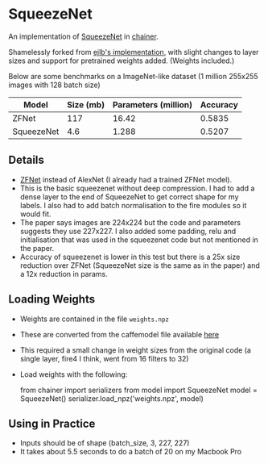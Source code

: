 # SqueezeNet

An implementation of [SqueezeNet](http://arxiv.org/abs/1602.07360) in [chainer](https://github.com/pfnet/chainer). 

Shamelessly forked from [ejlb's implementation](https://github.com/ejlb/squeezenet-chainer), with slight changes to layer sizes and support for pretrained weights added. (Weights included.)

Below are some benchmarks on a ImageNet-like dataset (1 million 255x255 images with 128 batch size)

| Model       | Size (mb) | Parameters (million) |  Accuracy  |
| ----------- | --------- | -------------------- | ---------- |
| ZFNet       | 117       | 16.42                | 0.5835     |
| SqueezeNet  | 4.6       | 1.288                | 0.5207     |


## Details

* [ZFNet](http://arxiv.org/abs/1311.2901) instead of AlexNet (I already had a trained ZFNet model).
* This is the basic squeezenet without deep compression. I had to add a dense layer to the end of 
  SqueezeNet to get correct shape for my labels. I also had to add batch normalisation to the fire
  modules so it would fit.
* The paper says images are 224x224 but the code and parameters suggests they use 227x227. I also added some
  padding, relu and initialisation that was used in the squeezenet code but not mentioned in the
  paper.
* Accuracy of squeezenet is lower in this test but there is a 25x size reduction over ZFNet (SqueezeNet size is the same as in the paper) and a 12x
  reduction in params.

## Loading Weights

* Weights are contained in the file `weights.npz`
* These are converted from the caffemodel file available
  [here](https://github.com/DeepScale/SqueezeNet/blob/master/SqueezeNet_v1.0/squeezenet_v1.0.caffemodel)
* This required a small change in weight sizes from the original code (a
  single layer, fire4 I think, went from 16 filters to 32)
* Load weights with the following:

  from chainer import serializers
  from model import SqueezeNet
  model = SqueezeNet()
  serializer.load_npz('weights.npz', model)
  
## Using in Practice
* Inputs should be of shape (batch_size, 3, 227, 227)
* It takes about 5.5 seconds to do a batch of 20 on my Macbook Pro
